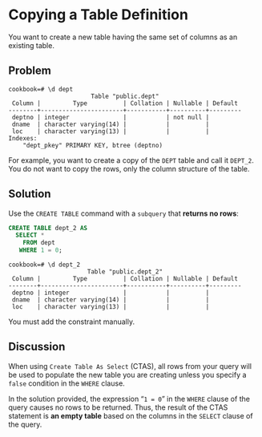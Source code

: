 # Copying a Table Definition

You want to create a new table having the same set of columns as an existing table.


## Problem

```console
cookbook=# \d dept
                       Table "public.dept"
 Column |         Type          | Collation | Nullable | Default
--------+-----------------------+-----------+----------+---------
 deptno | integer               |           | not null |
 dname  | character varying(14) |           |          |
 loc    | character varying(13) |           |          |
Indexes:
    "dept_pkey" PRIMARY KEY, btree (deptno)
```

For example, you want to create a copy of the `DEPT` table and call it `DEPT_2`. You do not want to copy the rows, only the column structure of the table.


## Solution

Use the `CREATE TABLE` command with a `subquery` that **returns no rows**:

```SQL
CREATE TABLE dept_2 AS
  SELECT *
    FROM dept
   WHERE 1 = 0;
```

```console
cookbook=# \d dept_2
                      Table "public.dept_2"
 Column |         Type          | Collation | Nullable | Default
--------+-----------------------+-----------+----------+---------
 deptno | integer               |           |          |
 dname  | character varying(14) |           |          |
 loc    | character varying(13) |           |          |
```

You must add the constraint manually.

## Discussion

When using `Create Table As Select` (CTAS), all rows from your query will be used to populate the new table you are creating unless you specify a `false` condition in the `WHERE` clause.

In the solution provided, the expression “`1 = 0`” in the `WHERE` clause of the query causes no rows to be returned. Thus, the result of the CTAS statement is **an empty table** based on the columns in the `SELECT` clause of the query.
